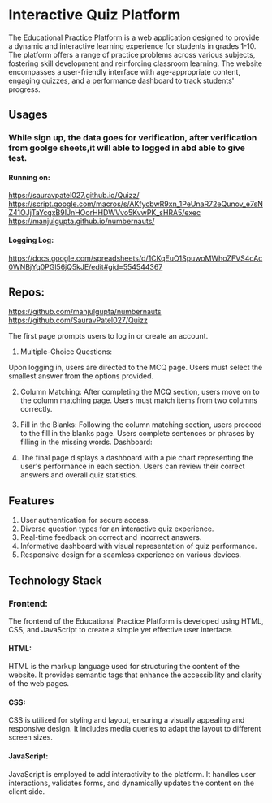 
# Interactive Quiz Platform

The Educational Practice Platform is a web application designed to provide a dynamic and interactive learning experience for students in grades 1-10. The platform offers a range of practice problems across various subjects, fostering skill development and reinforcing classroom learning. The website encompasses a user-friendly interface with age-appropriate content, engaging quizzes, and a performance dashboard to track students' progress.

## Usages
### While sign up, the data goes for verification, after verification from goolge sheets,it will able to logged in abd able to give test.

#### Running on: 
https://sauravpatel027.github.io/Quizz/
https://script.google.com/macros/s/AKfycbwR9xn_1PeUnaR72eQunov_e7sNZ41OJjTaYcqxB9IJnHOorHHDWVvo5KvwPK_sHRA5/exec 
https://manjulgupta.github.io/numbernauts/ 

#### Logging Log: 
https://docs.google.com/spreadsheets/d/1CKqEuO1SpuwoMWhoZFVS4cAc0WNBjYq0PGl56jQ5kJE/edit#gid=554544367

## Repos:
https://github.com/manjulgupta/numbernauts 
https://github.com/SauravPatel027/Quizz

The first page prompts users to log in or create an account.
1. Multiple-Choice Questions:

Upon logging in, users are directed to the MCQ page.
Users must select the smallest answer from the options provided.

2. Column Matching:
After completing the MCQ section, users move on to the column matching page.
Users must match items from two columns correctly.

3. Fill in the Blanks:
Following the column matching section, users proceed to the fill in the blanks page.
Users complete sentences or phrases by filling in the missing words.
Dashboard:

4. The final page displays a dashboard with a pie chart representing the user's performance in each section.
Users can review their correct answers and overall quiz statistics.

## Features
1. User authentication for secure access.
2. Diverse question types for an interactive quiz experience.
3. Real-time feedback on correct and incorrect answers.
4. Informative dashboard with visual representation of quiz performance.
5. Responsive design for a seamless experience on various devices.
## Technology Stack
### Frontend:
The frontend of the Educational Practice Platform is developed using HTML, CSS, and JavaScript to create a simple yet effective user interface.

#### HTML:

HTML is the markup language used for structuring the content of the website. It provides semantic tags that enhance the accessibility and clarity of the web pages.

#### CSS:

CSS is utilized for styling and layout, ensuring a visually appealing and responsive design. It includes media queries to adapt the layout to different screen sizes.

#### JavaScript:

JavaScript is employed to add interactivity to the platform. It handles user interactions, validates forms, and dynamically updates the content on the client side.

